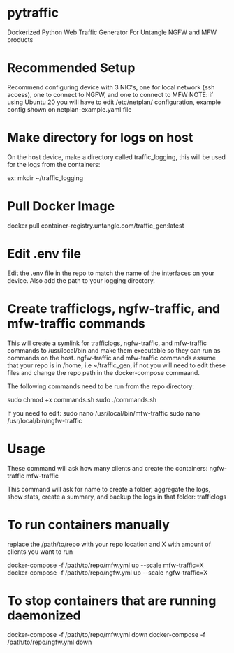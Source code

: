 # pytraffic

Dockerized Python Web Traffic Generator For Untangle NGFW and MFW products

# Recommended Setup

Recommend configuring device with 3 NIC's, one for local network (ssh access), one to connect to NGFW, and one to connect to MFW
NOTE: if using Ubuntu 20 you will have to edit /etc/netplan/ configuration, example config shown on netplan-example.yaml file

# Make directory for logs on host

On the host device, make a directory called traffic_logging, this will be used for the logs from the containers:

ex:
mkdir ~/traffic_logging

# Pull Docker Image

docker pull container-registry.untangle.com/traffic_gen:latest

# Edit .env file

Edit the .env file in the repo to match the name of the interfaces on your device. Also add the path to your logging directory.

# Create trafficlogs, ngfw-traffic, and mfw-traffic commands

This will create a symlink for trafficlogs, ngfw-traffic, and mfw-traffic commands to /usr/local/bin and make them executable so they can run as commands on the host. ngfw-traffic and mfw-traffic commands assume that your repo is in /home, i.e ~/traffic_gen, if not you will need to edit these files and change the repo path in the docker-compose commaand.

The following commands need to be run from the repo directory:

sudo chmod +x commands.sh
sudo ./commands.sh

If you need to edit:
sudo nano /usr/local/bin/mfw-traffic
sudo nano /usr/local/bin/ngfw-traffic

# Usage

These command will ask how many clients and create the containers:
ngfw-traffic
mfw-traffic

This command will ask for name to create a folder, aggregate the logs, show stats, create a summary, and backup the logs in that folder:
trafficlogs

# To run containers manually

replace the /path/to/repo with your repo location and X with amount of clients you want to run

docker-compose -f /path/to/repo/mfw.yml up --scale mfw-traffic=X
docker-compose -f /path/to/repo/ngfw.yml up --scale ngfw-traffic=X

# To stop containers that are running daemonized

docker-compose -f /path/to/repo/mfw.yml down
docker-compose -f /path/to/repo/ngfw.yml down
